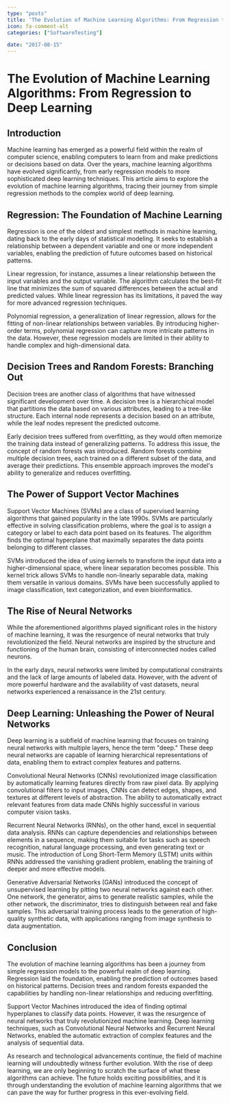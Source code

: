 ```yaml
---
type: "posts"
title: 'The Evolution of Machine Learning Algorithms: From Regression to Deep Learning'
icon: fa-comment-alt
categories: ["SoftwareTesting"]

date: "2017-08-15"
---
```




# The Evolution of Machine Learning Algorithms: From Regression to Deep Learning

## Introduction

Machine learning has emerged as a powerful field within the realm of computer science, enabling computers to learn from and make predictions or decisions based on data. Over the years, machine learning algorithms have evolved significantly, from early regression models to more sophisticated deep learning techniques. This article aims to explore the evolution of machine learning algorithms, tracing their journey from simple regression methods to the complex world of deep learning.

## Regression: The Foundation of Machine Learning

Regression is one of the oldest and simplest methods in machine learning, dating back to the early days of statistical modeling. It seeks to establish a relationship between a dependent variable and one or more independent variables, enabling the prediction of future outcomes based on historical patterns.

Linear regression, for instance, assumes a linear relationship between the input variables and the output variable. The algorithm calculates the best-fit line that minimizes the sum of squared differences between the actual and predicted values. While linear regression has its limitations, it paved the way for more advanced regression techniques.

Polynomial regression, a generalization of linear regression, allows for the fitting of non-linear relationships between variables. By introducing higher-order terms, polynomial regression can capture more intricate patterns in the data. However, these regression models are limited in their ability to handle complex and high-dimensional data.

## Decision Trees and Random Forests: Branching Out

Decision trees are another class of algorithms that have witnessed significant development over time. A decision tree is a hierarchical model that partitions the data based on various attributes, leading to a tree-like structure. Each internal node represents a decision based on an attribute, while the leaf nodes represent the predicted outcome.

Early decision trees suffered from overfitting, as they would often memorize the training data instead of generalizing patterns. To address this issue, the concept of random forests was introduced. Random forests combine multiple decision trees, each trained on a different subset of the data, and average their predictions. This ensemble approach improves the model's ability to generalize and reduces overfitting.

## The Power of Support Vector Machines

Support Vector Machines (SVMs) are a class of supervised learning algorithms that gained popularity in the late 1990s. SVMs are particularly effective in solving classification problems, where the goal is to assign a category or label to each data point based on its features. The algorithm finds the optimal hyperplane that maximally separates the data points belonging to different classes.

SVMs introduced the idea of using kernels to transform the input data into a higher-dimensional space, where linear separation becomes possible. This kernel trick allows SVMs to handle non-linearly separable data, making them versatile in various domains. SVMs have been successfully applied to image classification, text categorization, and even bioinformatics.

## The Rise of Neural Networks

While the aforementioned algorithms played significant roles in the history of machine learning, it was the resurgence of neural networks that truly revolutionized the field. Neural networks are inspired by the structure and functioning of the human brain, consisting of interconnected nodes called neurons.

In the early days, neural networks were limited by computational constraints and the lack of large amounts of labeled data. However, with the advent of more powerful hardware and the availability of vast datasets, neural networks experienced a renaissance in the 21st century.

## Deep Learning: Unleashing the Power of Neural Networks

Deep learning is a subfield of machine learning that focuses on training neural networks with multiple layers, hence the term "deep." These deep neural networks are capable of learning hierarchical representations of data, enabling them to extract complex features and patterns.

Convolutional Neural Networks (CNNs) revolutionized image classification by automatically learning features directly from raw pixel data. By applying convolutional filters to input images, CNNs can detect edges, shapes, and textures at different levels of abstraction. The ability to automatically extract relevant features from data made CNNs highly successful in various computer vision tasks.

Recurrent Neural Networks (RNNs), on the other hand, excel in sequential data analysis. RNNs can capture dependencies and relationships between elements in a sequence, making them suitable for tasks such as speech recognition, natural language processing, and even generating text or music. The introduction of Long Short-Term Memory (LSTM) units within RNNs addressed the vanishing gradient problem, enabling the training of deeper and more effective models.

Generative Adversarial Networks (GANs) introduced the concept of unsupervised learning by pitting two neural networks against each other. One network, the generator, aims to generate realistic samples, while the other network, the discriminator, tries to distinguish between real and fake samples. This adversarial training process leads to the generation of high-quality synthetic data, with applications ranging from image synthesis to data augmentation.

## Conclusion

The evolution of machine learning algorithms has been a journey from simple regression models to the powerful realm of deep learning. Regression laid the foundation, enabling the prediction of outcomes based on historical patterns. Decision trees and random forests expanded the capabilities by handling non-linear relationships and reducing overfitting.

Support Vector Machines introduced the idea of finding optimal hyperplanes to classify data points. However, it was the resurgence of neural networks that truly revolutionized machine learning. Deep learning techniques, such as Convolutional Neural Networks and Recurrent Neural Networks, enabled the automatic extraction of complex features and the analysis of sequential data.

As research and technological advancements continue, the field of machine learning will undoubtedly witness further evolution. With the rise of deep learning, we are only beginning to scratch the surface of what these algorithms can achieve. The future holds exciting possibilities, and it is through understanding the evolution of machine learning algorithms that we can pave the way for further progress in this ever-evolving field.